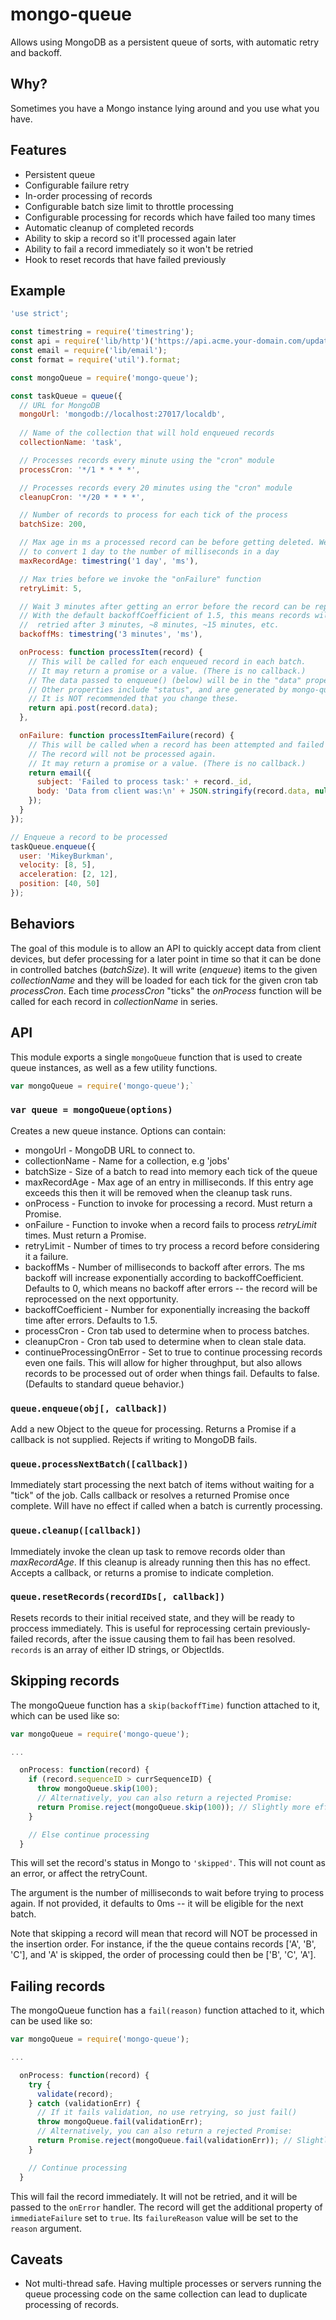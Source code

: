 # mongo-queue

Allows using MongoDB as a persistent queue of sorts, with automatic retry and backoff.

## Why?
Sometimes you have a Mongo instance lying around and you use what you have.

## Features
* Persistent queue
* Configurable failure retry
* In-order processing of records
* Configurable batch size limit to throttle processing
* Configurable processing for records which have failed too many times
* Automatic cleanup of completed records
* Ability to skip a record so it'll processed again later
* Ability to fail a record immediately so it won't be retried
* Hook to reset records that have failed previously

## Example

```js
'use strict';

const timestring = require('timestring');
const api = require('lib/http')('https://api.acme.your-domain.com/updates');
const email = require('lib/email');
const format = require('util').format;

const mongoQueue = require('mongo-queue');

const taskQueue = queue({
  // URL for MongoDB
  mongoUrl: 'mongodb://localhost:27017/localdb',
  
  // Name of the collection that will hold enqueued records
  collectionName: 'task',

  // Processes records every minute using the "cron" module
  processCron: '*/1 * * * *',

  // Processes records every 20 minutes using the "cron" module
  cleanupCron: '*/20 * * * *',

  // Number of records to process for each tick of the process
  batchSize: 200,

  // Max age in ms a processed record can be before getting deleted. We're using timestring 
  // to convert 1 day to the number of milliseconds in a day
  maxRecordAge: timestring('1 day', 'ms'),

  // Max tries before we invoke the "onFailure" function
  retryLimit: 5,

  // Wait 3 minutes after getting an error before the record can be reprocessed.
  // With the default backoffCoefficient of 1.5, this means records will be
  //  retried after 3 minutes, ~8 minutes, ~15 minutes, etc.
  backoffMs: timestring('3 minutes', 'ms'),

  onProcess: function processItem(record) {
    // This will be called for each enqueued record in each batch.
    // It may return a promise or a value. (There is no callback.)
    // The data passed to enqueue() (below) will be in the "data" property. 
    // Other properties include "status", and are generated by mongo-queue.
    // It is NOT recommended that you change these.
    return api.post(record.data);
  },

  onFailure: function processItemFailure(record) {
    // This will be called when a record has been attempted and failed too many times.
    // The record will not be processed again.
    // It may return a promise or a value. (There is no callback.)
    return email({
      subject: 'Failed to process task:' + record._id,
      body: 'Data from client was:\n' + JSON.stringify(record.data, null, 2)
    });
  }
});

// Enqueue a record to be processed
taskQueue.enqueue({
  user: 'MikeyBurkman',
  velocity: [8, 5],
  acceleration: [2, 12],
  position: [40, 50]
});
```

## Behaviors
The goal of this module is to allow an API to quickly accept data from client
devices, but defer processing for a later point in time so that it can be done
in controlled batches (_batchSize_). It will write (_enqueue_) items to the
given _collectionName_ and they will be loaded for each tick for the given cron
tab _processCron_. Each time _processCron_ "ticks" the _onProcess_ function will
be called for each record in _collectionName_ in series.

## API
This module exports a single `mongoQueue` function that is used to create queue instances,
as well as a few utility functions.

```js
var mongoQueue = require('mongo-queue');`
```

### `var queue = mongoQueue(options)`
Creates a new queue instance. Options can contain:

* mongoUrl - MongoDB URL to connect to.
* collectionName - Name for a collection, e.g 'jobs'
* batchSize - Size of a batch to read into memory each tick of the queue
* maxRecordAge - Max age of an entry in milliseconds. If this entry age exceeds this then it will be removed when the cleanup task runs.
* onProcess - Function to invoke for processing a record. Must return a Promise.
* onFailure - Function to invoke when a record fails to process _retryLimit_ times. Must return a Promise.
* retryLimit - Number of times to try process a record before considering it a failure.
* backoffMs - Number of milliseconds to backoff after errors. The ms backoff will increase exponentially according to backoffCoefficient.
Defaults to 0, which means no backoff after errors -- the record will be reprocessed on the next opportunity.
* backoffCoefficient - Number for exponentially increasing the backoff time after errors. Defaults to 1.5.
* processCron - Cron tab used to determine when to process batches.
* cleanupCron - Cron tab used to determine when to clean stale data.
* continueProcessingOnError - Set to true to continue processing records even one fails. This will allow for higher throughput, but also allows records to be processed out of order when things fail. Defaults to false. (Defaults to standard queue behavior.)

### `queue.enqueue(obj[, callback])`
Add a new Object to the queue for processing. Returns a Promise if a callback
is not supplied. Rejects if writing to MongoDB fails.

### `queue.processNextBatch([callback])`
Immediately start processing the next batch of items without waiting for a
"tick" of the job. Calls callback or resolves a returned Promise once complete.
Will have no effect if called when a batch is currently processing.

### `queue.cleanup([callback])`
Immediately invoke the clean up task to remove records older than
_maxRecordAge_. If this cleanup is already running then this has no effect.
Accepts a callback, or returns a promise to indicate completion.

### `queue.resetRecords(recordIDs[, callback])`
Resets records to their initial received state, and they will be ready to proccess immediately.
This is useful for reprocessing certain previously-failed records, after the issue causing them to
fail has been resolved. `records` is an array of either ID strings, or ObjectIds.

## Skipping records
The mongoQueue function has a `skip(backoffTime)` function attached to it, which can be used like so:
```js
var mongoQueue = require('mongo-queue');

...

  onProcess: function(record) {
    if (record.sequenceID > currSequenceID) {
      throw mongoQueue.skip(100);
      // Alternatively, you can also return a rejected Promise:
      return Promise.reject(mongoQueue.skip(100)); // Slightly more efficient than throwing
    }

    // Else continue processing
  }
```
This will set the record's status in Mongo to `'skipped'`. This will not count as an error, or affect the retryCount.

The argument is the number of milliseconds to wait before trying to process again. 
If not provided, it defaults to 0ms -- it will be eligible for the next batch.

Note that skipping a record will mean that record will NOT be processed in the insertion order. For instance, if the the queue contains records ['A', 'B', 'C'], and 'A' is skipped, the order of processing could then be ['B', 'C', 'A'].

## Failing records
The mongoQueue function has a `fail(reason)` function attached to it, which can be used like so:
```js
var mongoQueue = require('mongo-queue');

...

  onProcess: function(record) {
    try {
      validate(record);
    } catch (validationErr) {
      // If it fails validation, no use retrying, so just fail()
      throw mongoQueue.fail(validationErr);
      // Alternatively, you can also return a rejected Promise:
      return Promise.reject(mongoQueue.fail(validationErr)); // Slightly more efficient than throwing
    }

    // Continue processing
  }
```
This will fail the record immediately. It will not be retried, and it will be passed to
the `onError` handler. The record will get the additional property of `immediateFailure` set to `true`.
Its `failureReason` value will be set to the `reason` argument.

## Caveats
* Not multi-thread safe. Having multiple processes or servers running the queue processing code on the same collection can lead to duplicate processing of records.
